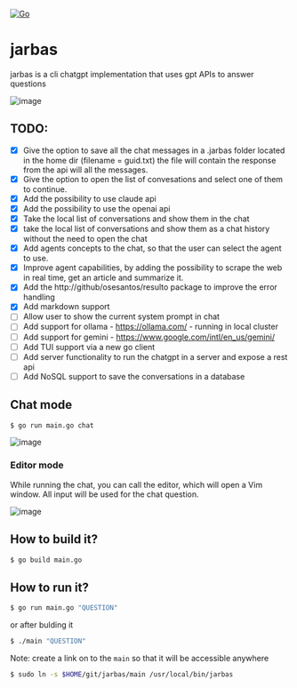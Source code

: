 [![Go](https://github.com/osesantos/jarbas/actions/workflows/go.yml/badge.svg)](https://github.com/osesantos/jarbas/actions/workflows/go.yml)

# jarbas
jarbas is a cli chatgpt implementation that uses gpt APIs to answer questions

![image](https://user-images.githubusercontent.com/20876378/227887438-f0d6b129-0c4c-4ca6-8be6-a180c08a32fd.png)

## TODO:
- [x] Give the option to save all the chat messages in a .jarbas folder located in the home dir (filename = guid.txt) the file will contain the response from the api will all the messages.
- [x] Give the option to open the list of convesations and select one of them to continue.
- [x] Add the possibility to use claude api
- [x] Add the possibility to use the openai api
- [x] Take the local list of conversations and show them in the chat
- [x] take the local list of conversations and show them as a chat history without the need to open the chat
- [x] Add agents concepts to the chat, so that the user can select the agent to use.
- [x] Improve agent capabilities, by adding the possibility to scrape the web in real time, get an article and summarize it.
- [x] Add the http://github/osesantos/resulto package to improve the error handling
- [x] Add markdown support
- [ ] Allow user to show the current system prompt in chat
- [ ] Add support for ollama - https://ollama.com/ - running in local cluster
- [ ] Add support for gemini - https://www.google.com/intl/en_us/gemini/
- [ ] Add TUI support via a new go client
- [ ] Add server functionality to run the chatgpt in a server and expose a rest api
- [ ] Add NoSQL support to save the conversations in a database

## Chat mode

```bash 
$ go run main.go chat
```

![image](https://user-images.githubusercontent.com/20876378/228389477-c64b037d-5cf4-41e1-9cc0-9764e742ed22.png)

### Editor mode

While running the chat, you can call the editor, which will open a Vim window. All input will be used for the chat question.

![image](https://github.com/user-attachments/assets/a3543fa7-53a8-4008-8893-df34bbda990f)

## How to build it?

```bash
$ go build main.go
```

## How to run it?

```bash
$ go run main.go "QUESTION"
```
or after bulding it
```bash
$ ./main "QUESTION"
```

Note: create a link on to the `main` so that it will be accessible anywhere
```bash
$ sudo ln -s $HOME/git/jarbas/main /usr/local/bin/jarbas
```
